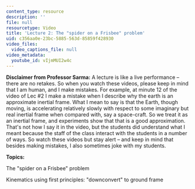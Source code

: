 ```yaml
---
content_type: resource
description: ''
file: null
resourcetype: Video
title: 'Lecture 2: The "spider on a Frisbee" problem'
uid: c356aa0e-23bc-5885-563d-85859f428930
video_files:
  video_captions_file: null
video_metadata:
  youtube_id: vIjmMUI2w4c
---
```


**Disclaimer from Professor Sarma:** A lecture is like a live performance – there are no retakes. So when you watch these videos, please keep in mind that I am human, and I make mistakes. For example, at minute 12 of the video of Lec #2 I make a mistake when I describe why the earth is an approximate inertial frame. What I mean to say is that the Earth, though moving, is accelerating relatively slowly with respect to some imaginary but real inertial frame when compared with, say a space-craft. So we treat it as an inertial frame, and experiments show that that is a good approximation. That's not how I say it in the video, but the students did understand what I meant because the staff of the class interact with the students in a number of ways. So watch these videos but stay alert – and keep in mind that besides making mistakes, I also sometimes joke with my students.

**Topics:**

The "spider on a Frisbee" problem

Kinematics using first principles: "downconvert" to ground frame